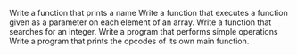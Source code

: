 Write a function that prints a name
Write a function that executes a function given as a parameter on each element of an array.
Write a function that searches for an integer.
Write a program that performs simple operations
Write a program that prints the opcodes of its own main function.
